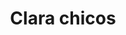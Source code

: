 ---
title: Clara chicos
date: 
draft: false

# descripcion
description : Bolita chica

materials: Plata 925

color: Plateado

dimensions: 8 ml bolita 2cm largo

code: 01-01-0011

type: "Aros"

categories: []

# Images
# first image will be shown in the product page
images:
  # - image: "images/path_to_image"
  # La ubicacion de las imagenes es imagenes/Aros/Aros.Colgantes/01-01-0011-clara-chicos
  - image: "./images/aros/colgantes/01-01-0011-bolita-chica_a.jpeg"
  - image: "./images/aros/colgantes/01-01-0011-bolita-chica_b.jpeg"
  - image: "./images/aros/colgantes/01-01-0011-bolita_a.jpeg"
  - image: "./images/aros/colgantes/01-01-0011-bolita_b.jpeg"
---